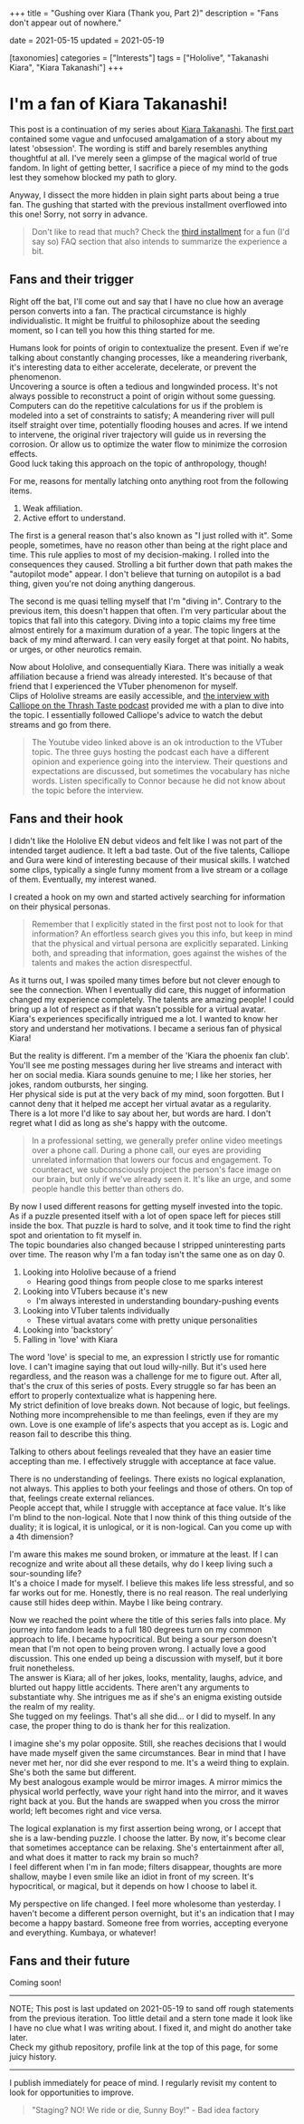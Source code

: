 +++
title = "Gushing over Kiara (Thank you, Part 2)"
description = "Fans don't appear out of nowhere."

date = 2021-05-15
updated = 2021-05-19

[taxonomies]
categories = ["Interests"]
tags = ["Hololive", "Takanashi Kiara", "Kiara Takanashi"]
+++

# I'm a fan of Kiara Takanashi!

This post is a continuation of my series about [Kiara Takanashi](https://virtualyoutuber.fandom.com/wiki/Takanashi_Kiara). The [first part](@/2021-05-12-Thank-you-Kiara.md) contained some vague and unfocused amalgamation of a story about my latest 'obsession'. <!-- more -->
The wording is stiff and barely resembles anything thoughtful at all. I've merely seen a glimpse of the magical world of true fandom. In light of getting better, I sacrifice a piece of my mind to the gods lest they somehow blocked my path to glory.

Anyway, I dissect the more hidden in plain sight parts about being a true fan. The gushing that started with the previous installment overflowed into this one! Sorry, not sorry in advance.

> Don't like to read that much? Check the [third installment](@/2021-05-24-My-Kiara-Shrine.md) for a fun (I'd say so) FAQ section that also intends to summarize the experience a bit.

## Fans and their trigger

Right off the bat, I'll come out and say that I have no clue how an average person converts into a fan. The practical circumstance is highly individualistic. It might be fruitful to philosophize about the seeding moment, so I can tell you how this thing started for me.

Humans look for points of origin to contextualize the present. Even if we're talking about constantly changing processes, like a meandering riverbank, it's interesting data to either accelerate, decelerate, or prevent the phenomenon.  
Uncovering a source is often a tedious and longwinded process. It's not always possible to reconstruct a point of origin without some guessing. Computers can do the repetitive calculations for us if the problem is modeled into a set of constraints to satisfy; A meandering river will pull itself straight over time, potentially flooding houses and acres. If we intend to intervene, the original river trajectory will guide us in reversing the corrosion. Or allow us to optimize the water flow to minimize the corrosion effects.  
Good luck taking this approach on the topic of anthropology, though!

For me, reasons for mentally latching onto anything root from the following items.
1. Weak affiliation.
1. Active effort to understand.

The first is a general reason that's also known as "I just rolled with it". Some people, sometimes, have no reason other than being at the right place and time. This rule applies to most of my decision-making. I rolled into the consequences they caused. Strolling a bit further down that path makes the "autopilot mode" appear. I don't believe that turning on autopilot is a bad thing, given you're not doing anything dangerous.

The second is me quasi telling myself that I'm "diving in". Contrary to the previous item, this doesn't happen that often. I'm very particular about the topics that fall into this category. Diving into a topic claims my free time almost entirely for a maximum duration of a year. The topic lingers at the back of my mind afterward. I can very easily forget at that point. No habits, or urges, or other neurotics remain.

Now about Hololive, and consequentially Kiara. There was initially a weak affiliation because a friend was already interested. It's because of that friend that I experienced the VTuber phenomenon for myself.  
Clips of Hololive streams are easily accessible, and [the interview with Calliope on the Thrash Taste podcast](https://youtu.be/tIU0xG-lXkQ) provided me with a plan to dive into the topic. I essentially followed Calliope's advice to watch the debut streams and go from there.

> The Youtube video linked above is an ok introduction to the VTuber topic. The three guys hosting the podcast each have a different opinion and experience going into the interview. Their questions and expectations are discussed, but sometimes the vocabulary has niche words. Listen specifically to Connor because he did not know about the topic before the interview.

## Fans and their hook

I didn't like the Hololive EN debut videos and felt like I was not part of the intended target audience. It left a bad taste. Out of the five talents, Calliope and Gura were kind of interesting because of their musical skills. I watched some clips, typically a single funny moment from a live stream or a collage of them. Eventually, my interest waned.

I created a hook on my own and started actively searching for information on their physical personas.

> Remember that I explicitly stated in the first post not to look for that information? An effortless search gives you this info, but keep in mind that the physical and virtual persona are explicitly separated. Linking both, and spreading that information, goes against the wishes of the talents and makes the action disrespectful.

As it turns out, I was spoiled many times before but not clever enough to see the connection. When I eventually did care, this nugget of information changed my experience completely. The talents are amazing people! I could bring up a lot of respect as if that wasn't possible for a virtual avatar.  
Kiara's experiences specifically intrigued me a lot. I wanted to know her story and understand her motivations. I became a serious fan of physical Kiara!

But the reality is different. I'm a member of the 'Kiara the phoenix fan club'. You'll see me posting messages during her live streams and interact with her on social media. Kiara sounds genuine to me; I like her stories, her jokes, random outbursts, her singing.  
Her physical side is put at the very back of my mind, soon forgotten. But I cannot deny that it helped me accept her virtual avatar as a regularity.  
There is a lot more I'd like to say about her, but words are hard. I don't regret what I did as long as she's happy with the outcome.

> In a professional setting, we generally prefer online video meetings over a phone call. During a phone call, our eyes are providing unrelated information that lowers our focus and engagement. To counteract, we subconsciously project the person's face image on our brain, but only if we've already seen it. It's like an urge, and some people handle this better than others do.

By now I used different reasons for getting myself invested into the topic. As if a puzzle presented itself with a lot of open space left for pieces still inside the box. That puzzle is hard to solve, and it took time to find the right spot and orientation to fit myself in.  
The topic boundaries also changed because I stripped uninteresting parts over time. The reason why I'm a fan today isn't the same one as on day 0.

1. Looking into Hololive because of a friend
    * Hearing good things from people close to me sparks interest
1. Looking into VTubers because it's new
    * I'm always interested in understanding boundary-pushing events
1. Looking into VTuber talents individually
    * These virtual avatars come with pretty unique personalities
1. Looking into 'backstory'
1. Falling in 'love' with Kiara

The word 'love' is special to me, an expression I strictly use for romantic love. I can't imagine saying that out loud willy-nilly. But it's used here regardless, and the reason was a challenge for me to figure out. After all, that's the crux of this series of posts. Every struggle so far has been an effort to properly contextualize what is happening here.  
My strict definition of love breaks down. Not because of logic, but feelings. Nothing more incomprehensible to me than feelings, even if they are my own. Love is one example of life's aspects that you accept as is. Logic and reason fail to describe this thing. 

Talking to others about feelings revealed that they have an easier time accepting than me. I effectively struggle with acceptance at face value.

There is no understanding of feelings. There exists no logical explanation, not always. This applies to both your feelings and those of others. On top of that, feelings create external reliances.  
People accept that, while I struggle with acceptance at face value. It's like I'm blind to the non-logical. Note that I now think of this thing outside of the duality; it is logical, it is unlogical, or it is non-logical. Can you come up with a 4th dimension?

I'm aware this makes me sound broken, or immature at the least. If I can recognize and write about all these details, why do I keep living such a sour-sounding life?  
It's a choice I made for myself. I believe this makes life less stressful, and so far works out for me. Honestly, there is no real reason. The real underlying cause still hides deep within. Maybe I like being contrary.  

Now we reached the point where the title of this series falls into place. My journey into fandom leads to a full 180 degrees turn on my common approach to life. I became hypocritical. But being a sour person doesn't mean that I'm not open to being proven wrong. I actually love a good discussion. This one ended up being a discussion with myself, but it bore fruit nonetheless.  
The answer is Kiara; all of her jokes, looks, mentality, laughs, advice, and blurted out happy little accidents. There aren't any arguments to substantiate why. She intrigues me as if she's an enigma existing outside the realm of my reality.  
She tugged on my feelings. That's all she did... or I did to myself. In any case, the proper thing to do is thank her for this realization.

I imagine she's my polar opposite. Still, she reaches decisions that I would have made myself given the same circumstances. Bear in mind that I have never met her, nor did she ever respond to me. It's a weird thing to explain. She's both the same but different.  
My best analogous example would be mirror images. A mirror mimics the physical world perfectly, wave your right hand into the mirror, and it waves right back at you. But the hands are swapped when you cross the mirror world; left becomes right and vice versa.  

The logical explanation is my first assertion being wrong, or I accept that she is a law-bending puzzle. I choose the latter. By now, it's become clear that sometimes acceptance can be relaxing. She's entertainment after all, and what does it matter to rack my brain so much?  
I feel different when I'm in fan mode; filters disappear, thoughts are more shallow, maybe I even smile like an idiot in front of my screen. It's hypocritical, or magical, but it depends on how I choose to label it.

My perspective on life changed. I feel more wholesome than yesterday. I haven't become a different person overnight, but it's an indication that I may become a happy bastard. Someone free from worries, accepting everyone and everything. Kumbaya, or whatever!

## Fans and their future

Coming soon!

---
NOTE; This post is last updated on 2021-05-19 to sand off rough statements from the previous iteration. Too little detail and a stern tone made it look like I have no clue what I was writing about. I fixed it, and might do another take later.  
Check my github repository, profile link at the top of this page, for some juicy history.

---
I publish immediately for peace of mind. I regularly revisit my content to look for opportunities to improve.

> "Staging? NO! We ride or die, Sunny Boy!" - Bad idea factory